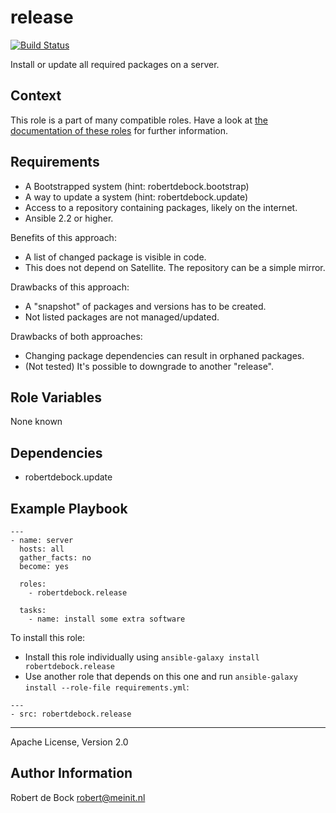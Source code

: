 release
=========

[![Build Status](https://travis-ci.org/robertdebock/ansible-role-release.svg?branch=master)](https://travis-ci.org/robertdebock/ansible-role-release)

Install or update all required packages on a server.

Context
--------
This role is a part of many compatible roles. Have a look at [the documentation of these roles](https://robertdebock.nl/) for further information.

Requirements
------------

- A Bootstrapped system (hint: robertdebock.bootstrap)
- A way to update a system (hint: robertdebock.update)
- Access to a repository containing packages, likely on the internet.
- Ansible 2.2 or higher.

Benefits of this approach:
- A list of changed package is visible in code.
- This does not depend on Satellite. The repository can be a simple mirror.

Drawbacks of this approach:
- A "snapshot" of packages and versions has to be created.
- Not listed packages are not managed/updated.

Drawbacks of both approaches:
- Changing package dependencies can result in orphaned packages.
- (Not tested) It's possible to downgrade to another "release".

Role Variables
--------------

None known

Dependencies
------------

- robertdebock.update

Example Playbook
----------------

```
---
- name: server
  hosts: all
  gather_facts: no
  become: yes

  roles:
    - robertdebock.release

  tasks:
    - name: install some extra software
```

To install this role:
- Install this role individually using `ansible-galaxy install robertdebock.release`
- Use another role that depends on this one and run `ansible-galaxy install --role-file requirements.yml`:

```
---
- src: robertdebock.release
```

-------

Apache License, Version 2.0

Author Information
------------------

Robert de Bock <robert@meinit.nl>
